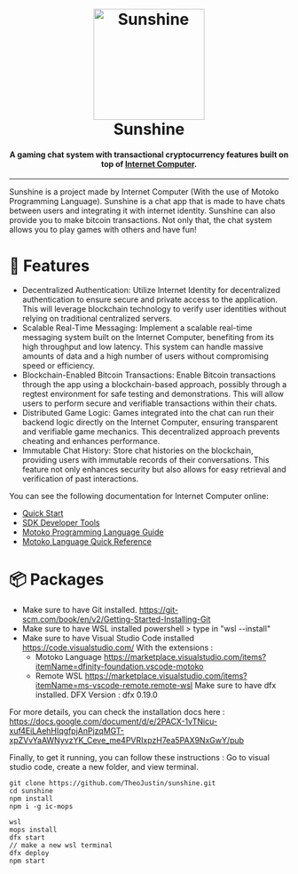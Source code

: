 <h1 align="center">
  <br>
  <a href="https://github.com/TheoJustin/sunshine/"><img src="https://i.ibb.co/c3ZpB0d/Logo-Sunshine-removebg.png" alt="Sunshine" width="200"></a>
  <br>
  	Sunshine
  <br>
</h1>

<h4 align="center">A gaming chat system with transactional cryptocurrency features built on top of <a href="https://internetcomputer.org/docs/current/motoko/tutorial" target="_blank">Internet Computer</a>.</h4>
<hr>

Sunshine is a project made by Internet Computer (With the use of Motoko Programming Language). Sunshine is a chat app that is made to have chats between users and integrating it with internet identity. Sunshine can also provide you to make bitcoin transactions. Not only that, the chat system allows you to play games with others and have fun!

# 🚩 Features
- Decentralized Authentication: Utilize Internet Identity for decentralized authentication to ensure secure and private access to the application. This will leverage blockchain technology to verify user identities without relying on traditional centralized servers.
- Scalable Real-Time Messaging: Implement a scalable real-time messaging system built on the Internet Computer, benefiting from its high throughput and low latency. This system can handle massive amounts of data and a high number of users without compromising speed or efficiency.
- Blockchain-Enabled Bitcoin Transactions: Enable Bitcoin transactions through the app using a blockchain-based approach, possibly through a regtest environment for safe testing and demonstrations. This will allow users to perform secure and verifiable transactions within their chats.
- Distributed Game Logic: Games integrated into the chat can run their backend logic directly on the Internet Computer, ensuring transparent and verifiable game mechanics. This decentralized approach prevents cheating and enhances performance.
- Immutable Chat History: Store chat histories on the blockchain, providing users with immutable records of their conversations. This feature not only enhances security but also allows for easy retrieval and verification of past interactions.

You can see the following documentation for Internet Computer online:
- [Quick Start](https://internetcomputer.org/docs/current/developer-docs/setup/deploy-locally)
- [SDK Developer Tools](https://internetcomputer.org/docs/current/developer-docs/setup/install)
- [Motoko Programming Language Guide](https://internetcomputer.org/docs/current/motoko/main/motoko)
- [Motoko Language Quick Reference](https://internetcomputer.org/docs/current/motoko/main/language-manual)

# 📦 Packages
- Make sure to have Git installed.
https://git-scm.com/book/en/v2/Getting-Started-Installing-Git
- Make sure to have WSL installed
powershell > type in "wsl --install"
- Make sure to have Visual Studio Code installed
https://code.visualstudio.com/
    With the extensions :
    - Motoko Language
    https://marketplace.visualstudio.com/items?itemName=dfinity-foundation.vscode-motoko
    - Remote WSL
    https://marketplace.visualstudio.com/items?itemName=ms-vscode-remote.remote-wsl
Make sure to have dfx installed.
DFX Version : dfx 0.19.0

For more details, you can check the installation docs here :
https://docs.google.com/document/d/e/2PACX-1vTNicu-xuf4EiLAehHIqgfpjAnPjzqMGT-xpZVvYaAWNyvzYK_Ceve_me4PVRIxpzH7ea5PAX9NxGwY/pub

Finally, to get it running, you can follow these instructions :
Go to visual studio code, create a new folder, and view terminal.

```
git clone https://github.com/TheoJustin/sunshine.git
cd sunshine
npm install
npm i -g ic-mops

wsl
mops install
dfx start
// make a new wsl terminal
dfx deploy
npm start
```